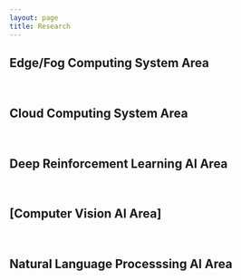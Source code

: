 ```yaml
---
layout: page
title: Research
---
```


## Edge/Fog Computing System Area
<br/>


## Cloud Computing System Area
<br/>


## Deep Reinforcement Learning AI Area
<br/>


## [Computer Vision AI Area] 
<br/>


## Natural Language Processsing AI Area
<br/>

